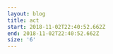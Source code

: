 ```yaml
---
layout: blog
title: act
start: 2018-11-02T22:40:52.662Z
end: 2018-11-02T22:40:52.662Z
size: '6'
---
```



